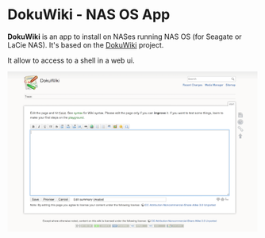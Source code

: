 DokuWiki - NAS OS App
==================================

**DokuWiki** is an app to install on NASes running NAS OS (for Seagate or LaCie NAS).
It's based on the [DokuWiki](http://liftoffsoftware.com/Products/GateOne) project.

It allow to access to a shell in a web ui.

![Alt text](com.djailla.dokuwiki/resources/screenshots/en/screenshot-1.png?raw=true "Screenshot")
